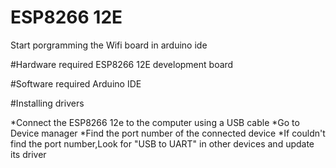 # ESP8266 12E
Start porgramming the Wifi board in arduino ide

#Hardware required
ESP8266 12E development board

#Software required
Arduino IDE


#Installing drivers

*Connect the ESP8266 12e to the computer using a USB cable
*Go to Device manager
*Find the port number of the connected device
*If couldn't find the port number,Look for "USB to UART" in other devices and update its driver
